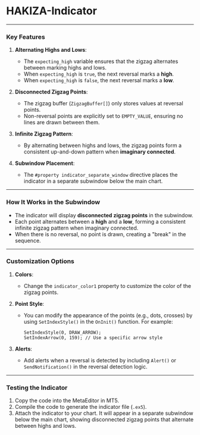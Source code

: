# HAKIZA-Indicator
---

### Key Features

1. **Alternating Highs and Lows**:
   - The `expecting_high` variable ensures that the zigzag alternates between marking highs and lows.
   - When `expecting_high` is `true`, the next reversal marks a **high**.
   - When `expecting_high` is `false`, the next reversal marks a **low**.

2. **Disconnected Zigzag Points**:
   - The zigzag buffer (`ZigzagBuffer[]`) only stores values at reversal points.
   - Non-reversal points are explicitly set to `EMPTY_VALUE`, ensuring no lines are drawn between them.

3. **Infinite Zigzag Pattern**:
   - By alternating between highs and lows, the zigzag points form a consistent up-and-down pattern when **imaginary connected**.

4. **Subwindow Placement**:
   - The `#property indicator_separate_window` directive places the indicator in a separate subwindow below the main chart.

---

### How It Works in the Subwindow
- The indicator will display **disconnected zigzag points** in the subwindow.
- Each point alternates between a **high** and a **low**, forming a consistent infinite zigzag pattern when imaginary connected.
- When there is no reversal, no point is drawn, creating a "break" in the sequence.

---

### Customization Options
1. **Colors**:
   - Change the `indicator_color1` property to customize the color of the zigzag points.

2. **Point Style**:
   - You can modify the appearance of the points (e.g., dots, crosses) by using `SetIndexStyle()` in the `OnInit()` function. For example:
     ```mql5
     SetIndexStyle(0, DRAW_ARROW);
     SetIndexArrow(0, 159); // Use a specific arrow style
     ```

3. **Alerts**:
   - Add alerts when a reversal is detected by including `Alert()` or `SendNotification()` in the reversal detection logic.

---

### Testing the Indicator
1. Copy the code into the MetaEditor in MT5.
2. Compile the code to generate the indicator file (`.ex5`).
3. Attach the indicator to your chart. It will appear in a separate subwindow below the main chart, showing disconnected zigzag points that alternate between highs and lows.

